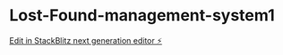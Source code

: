 # Lost-Found-management-system1

[Edit in StackBlitz next generation editor ⚡️](https://stackblitz.com/~/github.com/shatakshi-sinha/Lost-Found-management-system1)